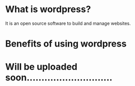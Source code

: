 # What is wordpress?

It is an open source software to build and manage websites.
# Benefits of using wordpress

# Will be uploaded soon.............................
